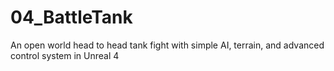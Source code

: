 # 04_BattleTank
An open world head to head tank fight with simple AI, terrain, and advanced control system in Unreal 4
